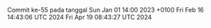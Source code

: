 Commit ke-55 pada tanggal Sun Jan 01 14:00 2023 +0100
Fri Feb 16 14:43:06 UTC 2024
Fri Apr 19 08:43:27 UTC 2024
